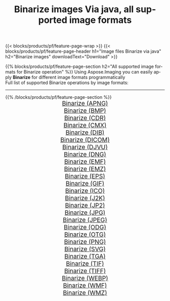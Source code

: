 ﻿---
title: Binarize images Via java, all supported image formats 
weight: 3920
url: /java/binarize 
lang: en
langdirlevel: 2
locales: zh-hans,ja,it,ru,de,es,fr,nl,id,lt,pl,pt,vi,tr,ko,zh-hant,ar,hi,th,sv,cs,uk,he
description: Using Aspose.Imaging you can easily Binarize images Via java
---

{{< blocks/products/pf/feature-page-wrap >}}
{{< blocks/products/pf/feature-page-header h1="Image files Binarize via java" h2="Binarize images" downloadText="Download" >}}


{{% blocks/products/pf/feature-page-section  h2="All supported image formats for Binarize operation" %}}
Using Aspose.Imaging you can easily apply **Binarize** for different image formats programmatically
<br/>
Full list of supported Binarize operations by image formats:
<hr/>
{{% /blocks/products/pf/feature-page-section %}}
<div class="container-fluid productfamilypage bg-gray">
    <div class="convertypes bg-gray agp-content section">
        <div class="container">
		<div class="row other-converters" style="gap: 10px;font-size: 19px;text-align:center;">
		    <div class='col-md-2 other-converter remove-lp remove-rp'><a href="/imaging/java/binarize/apng" style="padding:15px;">Binarize (APNG)</a></div><div class='col-md-2 other-converter remove-lp remove-rp'><a href="/imaging/java/binarize/bmp" style="padding:15px;">Binarize (BMP)</a></div><div class='col-md-2 other-converter remove-lp remove-rp'><a href="/imaging/java/binarize/cdr" style="padding:15px;">Binarize (CDR)</a></div><div class='col-md-2 other-converter remove-lp remove-rp'><a href="/imaging/java/binarize/cmx" style="padding:15px;">Binarize (CMX)</a></div><div class='col-md-2 other-converter remove-lp remove-rp'><a href="/imaging/java/binarize/dib" style="padding:15px;">Binarize (DIB)</a></div><div class='col-md-2 other-converter remove-lp remove-rp'><a href="/imaging/java/binarize/dicom" style="padding:15px;">Binarize (DICOM)</a></div><div class='col-md-2 other-converter remove-lp remove-rp'><a href="/imaging/java/binarize/djvu" style="padding:15px;">Binarize (DJVU)</a></div><div class='col-md-2 other-converter remove-lp remove-rp'><a href="/imaging/java/binarize/dng" style="padding:15px;">Binarize (DNG)</a></div><div class='col-md-2 other-converter remove-lp remove-rp'><a href="/imaging/java/binarize/emf" style="padding:15px;">Binarize (EMF)</a></div><div class='col-md-2 other-converter remove-lp remove-rp'><a href="/imaging/java/binarize/emz" style="padding:15px;">Binarize (EMZ)</a></div><div class='col-md-2 other-converter remove-lp remove-rp'><a href="/imaging/java/binarize/eps" style="padding:15px;">Binarize (EPS)</a></div><div class='col-md-2 other-converter remove-lp remove-rp'><a href="/imaging/java/binarize/gif" style="padding:15px;">Binarize (GIF)</a></div><div class='col-md-2 other-converter remove-lp remove-rp'><a href="/imaging/java/binarize/ico" style="padding:15px;">Binarize (ICO)</a></div><div class='col-md-2 other-converter remove-lp remove-rp'><a href="/imaging/java/binarize/j2k" style="padding:15px;">Binarize (J2K)</a></div><div class='col-md-2 other-converter remove-lp remove-rp'><a href="/imaging/java/binarize/jp2" style="padding:15px;">Binarize (JP2)</a></div><div class='col-md-2 other-converter remove-lp remove-rp'><a href="/imaging/java/binarize/jpg" style="padding:15px;">Binarize (JPG)</a></div><div class='col-md-2 other-converter remove-lp remove-rp'><a href="/imaging/java/binarize/jpeg" style="padding:15px;">Binarize (JPEG)</a></div><div class='col-md-2 other-converter remove-lp remove-rp'><a href="/imaging/java/binarize/odg" style="padding:15px;">Binarize (ODG)</a></div><div class='col-md-2 other-converter remove-lp remove-rp'><a href="/imaging/java/binarize/otg" style="padding:15px;">Binarize (OTG)</a></div><div class='col-md-2 other-converter remove-lp remove-rp'><a href="/imaging/java/binarize/png" style="padding:15px;">Binarize (PNG)</a></div><div class='col-md-2 other-converter remove-lp remove-rp'><a href="/imaging/java/binarize/svg" style="padding:15px;">Binarize (SVG)</a></div><div class='col-md-2 other-converter remove-lp remove-rp'><a href="/imaging/java/binarize/tga" style="padding:15px;">Binarize (TGA)</a></div><div class='col-md-2 other-converter remove-lp remove-rp'><a href="/imaging/java/binarize/tif" style="padding:15px;">Binarize (TIF)</a></div><div class='col-md-2 other-converter remove-lp remove-rp'><a href="/imaging/java/binarize/tiff" style="padding:15px;">Binarize (TIFF)</a></div><div class='col-md-2 other-converter remove-lp remove-rp'><a href="/imaging/java/binarize/webp" style="padding:15px;">Binarize (WEBP)</a></div><div class='col-md-2 other-converter remove-lp remove-rp'><a href="/imaging/java/binarize/wmf" style="padding:15px;">Binarize (WMF)</a></div><div class='col-md-2 other-converter remove-lp remove-rp'><a href="/imaging/java/binarize/wmz" style="padding:15px;">Binarize (WMZ)</a></div>
                </div>
        </div>
    </div>
</div>
<br/>
